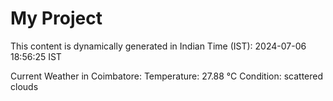 # My Project

This content is dynamically generated in Indian Time (IST): 2024-07-06 18:56:25 IST


Current Weather in Coimbatore:
Temperature: 27.88 °C
Condition: scattered clouds
